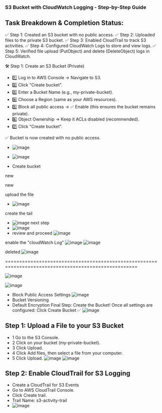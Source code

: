 ### S3 Bucket with CloudWatch Logging - Step-by-Step Guide
## Task Breakdown & Completion Status:
✅ Step 1: Created an S3 bucket with no public access.
✅ Step 2: Uploaded files to the private S3 bucket.
✅ Step 3: Enabled CloudTrail to track S3 activities.
✅ Step 4: Configured CloudWatch Logs to store and view logs.
✅ Step 5: Verified file upload (PutObject) and delete (DeleteObject) logs in CloudWatch.

🛠 Step 1: Create an S3 Bucket (Private)
- 1️⃣ Log in to AWS Console → Navigate to S3.
- 2️⃣ Click "Create bucket".
- 3️⃣ Enter a Bucket Name (e.g., my-private-bucket).
- 4️⃣ Choose a Region (same as your AWS resources).
- 5️⃣ Block all public access → ✅ Enable (this ensures the bucket remains private).
- 6️⃣ Object Ownership → Keep it ACLs disabled (recommended).
- 7️⃣ Click "Create bucket".

✅ Bucket is now created with no public access.
- ![image](https://github.com/user-attachments/assets/b82d35d9-e21a-4887-afa1-f07420859f62)
- ![image](https://github.com/user-attachments/assets/3a1f2f35-7cd5-4a9e-849d-b8b463dd36fe)



- Create bucket 

new 

new

upload the file
- ![image](https://github.com/user-attachments/assets/53afda2b-88b4-4a88-83b5-d15cac9be59e)

create the tail
- ![image](https://github.com/user-attachments/assets/e1bf5ed5-8b63-4bfc-a7f4-77a9b4d816c2)
next step 
- ![image](https://github.com/user-attachments/assets/b52c4fe8-b977-4f6c-985f-b8e544dcbf1a)
- review and proceed
![image](https://github.com/user-attachments/assets/9d0a3d8b-1ed3-4b0d-b748-a1b86ab775f4)


enable the "cloudWatch Log" 
![image](https://github.com/user-attachments/assets/676f60c2-ae52-429b-8853-366c42d4582c)
![image](https://github.com/user-attachments/assets/e878eda9-3ad2-40b0-9ef3-a3e47aed9e24)

deleted
![image](https://github.com/user-attachments/assets/b831bd14-33f7-4fc4-b4cd-e230f5d3f9d9)

=====================================================================================================

![image](https://github.com/user-attachments/assets/5fb8872c-cb4b-41dc-a8c6-2338d677b04f)

![image](https://github.com/user-attachments/assets/c0005a3c-24ce-46b3-82cd-a608f90e36f8)

- Block Public Access Settings
![image](https://github.com/user-attachments/assets/20eebe84-3c10-4cc5-92e1-2fd1680f17ce)
- Bucket Versioning
- Default Encryption
Final Step: Create the Bucket!
Once all settings are configured:
Click Create Bucket ✅
![image](https://github.com/user-attachments/assets/e8be0752-2feb-4bdf-a673-f9a212f43a3f)

## Step 1: Upload a File to your S3 Bucket
- 1 Go to the S3 Console.
- 2 Click on your bucket (my-private-bucket).
- 3 Click Upload.
- 4 Click Add files, then select a file from your computer.
- 5 Click Upload.
![image](https://github.com/user-attachments/assets/88fc31fa-098c-4213-ad10-f352506b63d0)
![image](https://github.com/user-attachments/assets/8644ca90-5655-4074-8f81-9affe25abe04)

## Step 2: Enable CloudTrail for S3 Logging
- Create a CloudTrail for S3 Events
 - Go to AWS CloudTrail Console.
 - Click Create trail.
 - Trail Name: s3-activity-trail
 - ![image](https://github.com/user-attachments/assets/b19b17a0-5f9c-4102-8699-3f23a47301c7)

